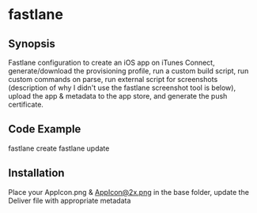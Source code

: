 # fastlane

## Synopsis

Fastlane configuration to create an iOS app on iTunes Connect, generate/download the provisioning profile, run a custom build script, run custom commands on parse, run external script for screenshots (description of why I didn't use the fastlane screenshot tool is below), upload the app & metadata to the app store, and generate the push certificate.

## Code Example

fastlane create
fastlane update


## Installation

Place your AppIcon.png & AppIcon@2x.png in the base folder, update the Deliver file with appropriate metadata